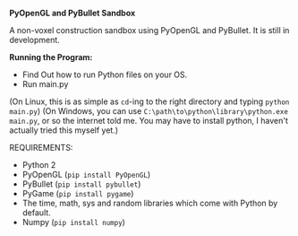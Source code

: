 **PyOpenGL and PyBullet Sandbox**

A non-voxel construction sandbox using PyOpenGL and PyBullet. It is still in development.

**Running the Program:**

- Find Out how to run Python files on your OS.
- Run main.py

(On Linux, this is as simple as `cd`-ing to the right directory and typing `python main.py`)
(On Windows, you can use `C:\path\to\python\library\python.exe main.py`, or so the internet told me. You may have to install python, I haven't actually tried this myself yet.)

REQUIREMENTS:

- Python 2
- PyOpenGL (`pip install PyOpenGL`)
- PyBullet (`pip install pybullet`)
- PyGame (`pip install pygame`)
- The time, math, sys and random libraries which come with Python by default.
- Numpy (`pip install numpy`)

